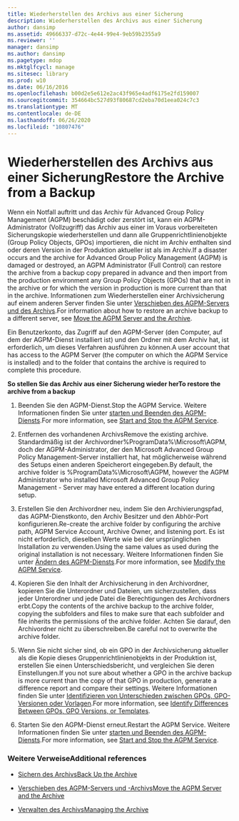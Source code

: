 ```yaml
---
title: Wiederherstellen des Archivs aus einer Sicherung
description: Wiederherstellen des Archivs aus einer Sicherung
author: dansimp
ms.assetid: 49666337-d72c-4e44-99e4-9eb59b2355a9
ms.reviewer: ''
manager: dansimp
ms.author: dansimp
ms.pagetype: mdop
ms.mktglfcycl: manage
ms.sitesec: library
ms.prod: w10
ms.date: 06/16/2016
ms.openlocfilehash: b00d2e5e612e2ac43f965e4adf6175e2fd159007
ms.sourcegitcommit: 354664bc527d93f80687cd2eba70d1eea024c7c3
ms.translationtype: MT
ms.contentlocale: de-DE
ms.lasthandoff: 06/26/2020
ms.locfileid: "10807476"
---
```

# <span data-ttu-id="020f9-103">Wiederherstellen des Archivs aus einer Sicherung</span><span class="sxs-lookup"><span data-stu-id="020f9-103">Restore the Archive from a Backup</span></span>


<span data-ttu-id="020f9-104">Wenn ein Notfall auftritt und das Archiv für Advanced Group Policy Management (AGPM) beschädigt oder zerstört ist, kann ein AGPM-Administrator (Vollzugriff) das Archiv aus einer im Voraus vorbereiteten Sicherungskopie wiederherstellen und dann alle Gruppenrichtlinienobjekte (Group Policy Objects, GPOs) importieren, die nicht im Archiv enthalten sind oder deren Version in der Produktion aktueller ist als im Archiv.</span><span class="sxs-lookup"><span data-stu-id="020f9-104">If a disaster occurs and the archive for Advanced Group Policy Management (AGPM) is damaged or destroyed, an AGPM Administrator (Full Control) can restore the archive from a backup copy prepared in advance and then import from the production environment any Group Policy Objects (GPOs) that are not in the archive or for which the version in production is more current than that in the archive.</span></span> <span data-ttu-id="020f9-105">Informationen zum Wiederherstellen einer Archivsicherung auf einem anderen Server finden Sie unter [Verschieben des AGPM-Servers und des Archivs](move-the-agpm-server-and-the-archive.md).</span><span class="sxs-lookup"><span data-stu-id="020f9-105">For information about how to restore an archive backup to a different server, see [Move the AGPM Server and the Archive](move-the-agpm-server-and-the-archive.md).</span></span>

<span data-ttu-id="020f9-106">Ein Benutzerkonto, das Zugriff auf den AGPM-Server (den Computer, auf dem der AGPM-Dienst installiert ist) und den Ordner mit dem Archiv hat, ist erforderlich, um dieses Verfahren ausführen zu können.</span><span class="sxs-lookup"><span data-stu-id="020f9-106">A user account that has access to the AGPM Server (the computer on which the AGPM Service is installed) and to the folder that contains the archive is required to complete this procedure.</span></span>

**<span data-ttu-id="020f9-107">So stellen Sie das Archiv aus einer Sicherung wieder her</span><span class="sxs-lookup"><span data-stu-id="020f9-107">To restore the archive from a backup</span></span>**

1.  <span data-ttu-id="020f9-108">Beenden Sie den AGPM-Dienst.</span><span class="sxs-lookup"><span data-stu-id="020f9-108">Stop the AGPM Service.</span></span> <span data-ttu-id="020f9-109">Weitere Informationen finden Sie unter [starten und Beenden des AGPM-Diensts](start-and-stop-the-agpm-service-agpm30ops.md).</span><span class="sxs-lookup"><span data-stu-id="020f9-109">For more information, see [Start and Stop the AGPM Service](start-and-stop-the-agpm-service-agpm30ops.md).</span></span>

2.  <span data-ttu-id="020f9-110">Entfernen des vorhandenen Archivs</span><span class="sxs-lookup"><span data-stu-id="020f9-110">Remove the existing archive.</span></span> <span data-ttu-id="020f9-111">Standardmäßig ist der Archivordner%ProgramData%\\Microsoft\\AGPM, doch der AGPM-Administrator, der den Microsoft Advanced Group Policy Management-Server installiert hat, hat möglicherweise während des Setups einen anderen Speicherort eingegeben.</span><span class="sxs-lookup"><span data-stu-id="020f9-111">By default, the archive folder is %ProgramData%\\Microsoft\\AGPM, however the AGPM Administrator who installed Microsoft Advanced Group Policy Management - Server may have entered a different location during setup.</span></span>

3.  <span data-ttu-id="020f9-112">Erstellen Sie den Archivordner neu, indem Sie den Archivierungspfad, das AGPM-Dienstkonto, den Archiv Besitzer und den Abhör-Port konfigurieren.</span><span class="sxs-lookup"><span data-stu-id="020f9-112">Re-create the archive folder by configuring the archive path, AGPM Service Account, Archive Owner, and listening port.</span></span> <span data-ttu-id="020f9-113">Es ist nicht erforderlich, dieselben Werte wie bei der ursprünglichen Installation zu verwenden.</span><span class="sxs-lookup"><span data-stu-id="020f9-113">Using the same values as used during the original installation is not necessary.</span></span> <span data-ttu-id="020f9-114">Weitere Informationen finden Sie unter [Ändern des AGPM-Diensts](modify-the-agpm-service-agpm30ops.md).</span><span class="sxs-lookup"><span data-stu-id="020f9-114">For more information, see [Modify the AGPM Service](modify-the-agpm-service-agpm30ops.md).</span></span>

4.  <span data-ttu-id="020f9-115">Kopieren Sie den Inhalt der Archivsicherung in den Archivordner, kopieren Sie die Unterordner und Dateien, um sicherzustellen, dass jeder Unterordner und jede Datei die Berechtigungen des Archivordners erbt.</span><span class="sxs-lookup"><span data-stu-id="020f9-115">Copy the contents of the archive backup to the archive folder, copying the subfolders and files to make sure that each subfolder and file inherits the permissions of the archive folder.</span></span> <span data-ttu-id="020f9-116">Achten Sie darauf, den Archivordner nicht zu überschreiben.</span><span class="sxs-lookup"><span data-stu-id="020f9-116">Be careful not to overwrite the archive folder.</span></span>

5.  <span data-ttu-id="020f9-117">Wenn Sie nicht sicher sind, ob ein GPO in der Archivsicherung aktueller als die Kopie dieses Gruppenrichtlinienobjekts in der Produktion ist, erstellen Sie einen Unterschiedsbericht, und vergleichen Sie deren Einstellungen.</span><span class="sxs-lookup"><span data-stu-id="020f9-117">If you not sure about whether a GPO in the archive backup is more current than the copy of that GPO in production, generate a difference report and compare their settings.</span></span> <span data-ttu-id="020f9-118">Weitere Informationen finden Sie unter [Identifizieren von Unterschieden zwischen GPOs, GPO-Versionen oder Vorlagen](identify-differences-between-gpos-gpo-versions-or-templates-agpm30ops.md).</span><span class="sxs-lookup"><span data-stu-id="020f9-118">For more information, see [Identify Differences Between GPOs, GPO Versions, or Templates](identify-differences-between-gpos-gpo-versions-or-templates-agpm30ops.md).</span></span>

6.  <span data-ttu-id="020f9-119">Starten Sie den AGPM-Dienst erneut.</span><span class="sxs-lookup"><span data-stu-id="020f9-119">Restart the AGPM Service.</span></span> <span data-ttu-id="020f9-120">Weitere Informationen finden Sie unter [starten und Beenden des AGPM-Diensts](start-and-stop-the-agpm-service-agpm30ops.md).</span><span class="sxs-lookup"><span data-stu-id="020f9-120">For more information, see [Start and Stop the AGPM Service](start-and-stop-the-agpm-service-agpm30ops.md).</span></span>

### <span data-ttu-id="020f9-121">Weitere Verweise</span><span class="sxs-lookup"><span data-stu-id="020f9-121">Additional references</span></span>

-   [<span data-ttu-id="020f9-122">Sichern des Archivs</span><span class="sxs-lookup"><span data-stu-id="020f9-122">Back Up the Archive</span></span>](back-up-the-archive.md)

-   [<span data-ttu-id="020f9-123">Verschieben des AGPM-Servers und -Archivs</span><span class="sxs-lookup"><span data-stu-id="020f9-123">Move the AGPM Server and the Archive</span></span>](move-the-agpm-server-and-the-archive.md)

-   [<span data-ttu-id="020f9-124">Verwalten des Archivs</span><span class="sxs-lookup"><span data-stu-id="020f9-124">Managing the Archive</span></span>](managing-the-archive.md)

 

 





